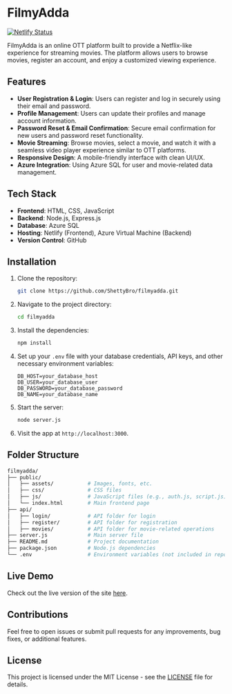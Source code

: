 
# FilmyAdda

[![Netlify Status](https://api.netlify.com/api/v1/badges/YOUR_BADGE_ID/deploy-status)](https://filmyadda-939.netlify.app)

FilmyAdda is an online OTT platform built to provide a Netflix-like experience for streaming movies. The platform allows users to browse movies, register an account, and enjoy a customized viewing experience.

## Features

- **User Registration & Login**: Users can register and log in securely using their email and password.
- **Profile Management**: Users can update their profiles and manage account information.
- **Password Reset & Email Confirmation**: Secure email confirmation for new users and password reset functionality.
- **Movie Streaming**: Browse movies, select a movie, and watch it with a seamless video player experience similar to OTT platforms.
- **Responsive Design**: A mobile-friendly interface with clean UI/UX.
- **Azure Integration**: Using Azure SQL for user and movie-related data management.

## Tech Stack

- **Frontend**: HTML, CSS, JavaScript
- **Backend**: Node.js, Express.js
- **Database**: Azure SQL
- **Hosting**: Netlify (Frontend), Azure Virtual Machine (Backend)
- **Version Control**: GitHub

## Installation

1. Clone the repository:

   ```bash
   git clone https://github.com/ShettyBro/filmyadda.git
   ```

2. Navigate to the project directory:

   ```bash
   cd filmyadda
   ```

3. Install the dependencies:

   ```bash
   npm install
   ```

4. Set up your `.env` file with your database credentials, API keys, and other necessary environment variables:

   ```
   DB_HOST=your_database_host
   DB_USER=your_database_user
   DB_PASSWORD=your_database_password
   DB_NAME=your_database_name
   ```

5. Start the server:

   ```bash
   node server.js
   ```

6. Visit the app at `http://localhost:3000`.

## Folder Structure

```bash
filmyadda/
├── public/
│   ├── assets/           # Images, fonts, etc.
│   ├── css/              # CSS files
│   ├── js/               # JavaScript files (e.g., auth.js, script.js)
│   └── index.html        # Main frontend page
├── api/
│   ├── login/            # API folder for login
│   ├── register/         # API folder for registration
│   ├── movies/           # API folder for movie-related operations
├── server.js             # Main server file
├── README.md             # Project documentation
├── package.json          # Node.js dependencies
└── .env                  # Environment variables (not included in repo)
```

## Live Demo

Check out the live version of the site [here](https://filmyadda-1.netlify.app).

## Contributions

Feel free to open issues or submit pull requests for any improvements, bug fixes, or additional features.

## License

This project is licensed under the MIT License - see the [LICENSE](LICENSE) file for details.
